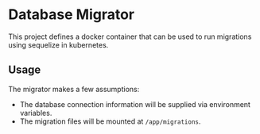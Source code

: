 # Database Migrator

This project defines a docker container that can be used to run migrations using sequelize in kubernetes.

## Usage

The migrator makes a few assumptions:
  - The database connection information will be supplied via environment variables.
  - The migration files will be mounted at `/app/migrations`.


